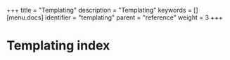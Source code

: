 +++
title = "Templating"
description = "Templating"
keywords = []
[menu.docs]
identifier = "templating"
parent = "reference"
weight = 3
+++

# Templating index
